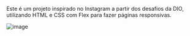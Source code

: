 Este é um projeto inspirado no Instagram a partir dos desafios da DIO,
utilizando HTML e CSS com Flex para fazer páginas responsivas.

![image](https://user-images.githubusercontent.com/54423803/175996768-08f04a2c-b7b0-48c5-81a3-8be5b6ceee56.png)
